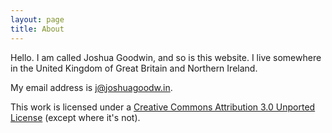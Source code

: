 ```yaml
---
layout: page
title: About
---
```


Hello. I am called Joshua Goodwin, and so is this website. I live somewhere in the United Kingdom of Great Britain and Northern Ireland.

My email address is <a href="&#109;&#97;&#105;&#108;&#116;&#111;&#58;&#106;&#64;&#106;&#111;&#115;&#104;&#117;&#97;&#103;&#111;&#111;&#100;&#119;&#46;&#105;&#110;">&#106;&#64;&#106;&#111;&#115;&#104;&#117;&#97;&#103;&#111;&#111;&#100;&#119;&#46;&#105;&#110;</a>.

This work is licensed under a [Creative Commons Attribution 3.0 Unported License][cc] (except where it's not).

[cc]: http://creativecommons.org/licenses/by/3.0/deed.en_GB
